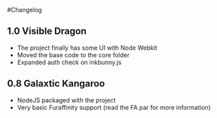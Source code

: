 #Changelog
## 1.0 Visible Dragon
- The project finally has some UI with Node Webkit
- Moved the base code to the core folder
- Expanded auth check on inkbunny.js

## 0.8 Galaxtic Kangaroo
- NodeJS packaged with the project
- Very basic Furaffinity support (read the FA par for more information)